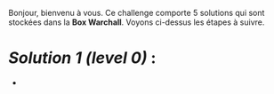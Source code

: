 Bonjour, bienvenu à vous. 
Ce challenge comporte 5 solutions qui sont stockées dans la **Box Warchall**.
Voyons ci-dessus les étapes à suivre.

# _Solution 1 (level 0)_ :
- 